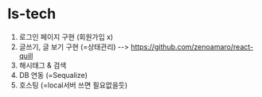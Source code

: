 # ls-tech

1. 로그인 페이지 구현 (회원가입 x)
2. 글쓰기, 글 보기 구현 (=상태관리) --> https://github.com/zenoamaro/react-quill
3. 해시태그 & 검색 
4. DB 연동 (=Sequalize)
5. 호스팅 (=local서버 쓰면 필요없을듯)
